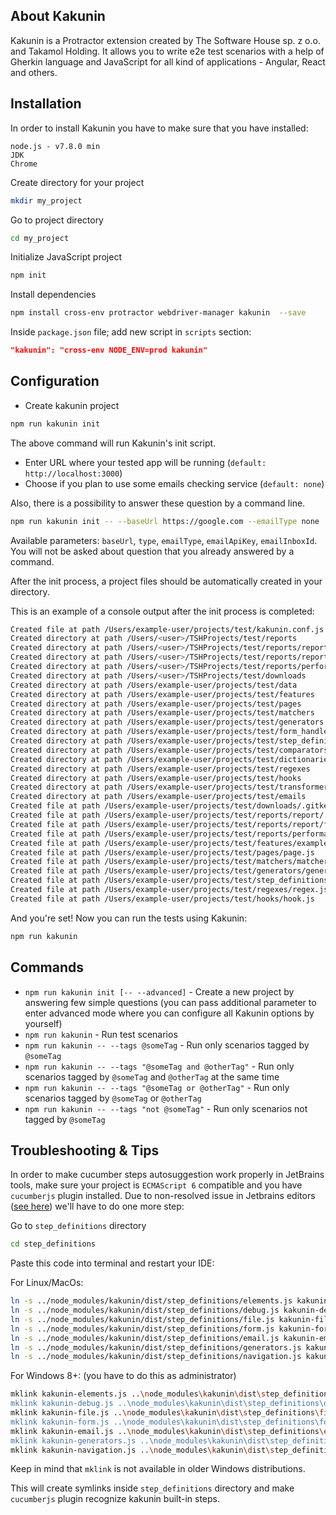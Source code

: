 ## About Kakunin

Kakunin is a Protractor extension created by The Software House sp. z o.o. and Takamol Holding. It allows you
to write e2e test scenarios with a help of Gherkin language and JavaScript for all kind of applications - Angular, React and others.

## Installation

In order to install Kakunin you have to make sure that you have installed:

    node.js - v7.8.0 min
    JDK
    Chrome
    
Create directory for your project
```bash
mkdir my_project
```
    
Go to project directory 
```bash
cd my_project
```
    
Initialize JavaScript project
```bash
npm init
```

Install dependencies
```bash
npm install cross-env protractor webdriver-manager kakunin  --save
```
    
Inside `package.json` file; add new script in `scripts` section:
```json
"kakunin": "cross-env NODE_ENV=prod kakunin"
``` 

## Configuration

* Create kakunin project
```bash
npm run kakunin init
```
The above command will run Kakunin's init script.
* Enter URL where your tested app will be running (`default: http://localhost:3000`)
* Choose if you plan to use some emails checking service (`default: none`)

Also, there is a possibility to answer these question by a command line.
```bash
npm run kakunin init -- --baseUrl https://google.com --emailType none
```
Available parameters: `baseUrl`, `type`, `emailType`, `emailApiKey`, `emailInboxId`.
You will not be asked about question that you already answered by a command.

After the init process, a project files should be automatically created in your directory.

This is an example of a console output after the init process is completed:
```bash
Created file at path /Users/example-user/projects/test/kakunin.conf.js
Created directory at path /Users/<user>/TSHProjects/test/reports
Created directory at path /Users/<user>/TSHProjects/test/reports/report
Created directory at path /Users/<user>/TSHProjects/test/reports/report/features
Created directory at path /Users/<user>/TSHProjects/test/reports/performance
Created directory at path /Users/<user>/TSHProjects/test/downloads
Created directory at path /Users/example-user/projects/test/data
Created directory at path /Users/example-user/projects/test/features
Created directory at path /Users/example-user/projects/test/pages
Created directory at path /Users/example-user/projects/test/matchers
Created directory at path /Users/example-user/projects/test/generators
Created directory at path /Users/example-user/projects/test/form_handlers
Created directory at path /Users/example-user/projects/test/step_definitions
Created directory at path /Users/example-user/projects/test/comparators
Created directory at path /Users/example-user/projects/test/dictionaries
Created directory at path /Users/example-user/projects/test/regexes
Created directory at path /Users/example-user/projects/test/hooks
Created directory at path /Users/example-user/projects/test/transformers
Created directory at path /Users/example-user/projects/test/emails
Created file at path /Users/example-user/projects/test/downloads/.gitkeep
Created file at path /Users/example-user/projects/test/reports/report/.gitkeep
Created file at path /Users/example-user/projects/test/reports/report/features/.gitkeep
Created file at path /Users/example-user/projects/test/reports/performance/.gitkeep
Created file at path /Users/example-user/projects/test/features/example.feature
Created file at path /Users/example-user/projects/test/pages/page.js
Created file at path /Users/example-user/projects/test/matchers/matcher.js
Created file at path /Users/example-user/projects/test/generators/generator.js
Created file at path /Users/example-user/projects/test/step_definitions/steps.js
Created file at path /Users/example-user/projects/test/regexes/regex.js
Created file at path /Users/example-user/projects/test/hooks/hook.js
```

And you're set! Now you can run the tests using Kakunin:

```bash
npm run kakunin
```
  
  
## Commands

* `npm run kakunin init [-- --advanced]` - Create a new project by answering few simple questions (you can pass additional parameter to enter advanced mode where you can configure all Kakunin options by yourself)
* `npm run kakunin` - Run test scenarios
* `npm run kakunin -- --tags @someTag` - Run only scenarios tagged by `@someTag`
* `npm run kakunin -- --tags "@someTag and @otherTag"` - Run only scenarios tagged by `@someTag` and `@otherTag` at the same time
* `npm run kakunin -- --tags "@someTag or @otherTag"` - Run only scenarios tagged by `@someTag` or `@otherTag`
* `npm run kakunin -- --tags "not @someTag"` - Run only scenarios not tagged by `@someTag`


## Troubleshooting & Tips

In order to make cucumber steps autosuggestion work properly in JetBrains tools, make sure your project is `ECMAScript 6` compatible and you have `cucumberjs` plugin installed.
Due to non-resolved issue in Jetbrains editors ([see here](https://youtrack.jetbrains.com/issue/WEB-11505)) we'll have to do one more step:
 
Go to `step_definitions` directory 
```bash
cd step_definitions
``` 

Paste this code into terminal and restart your IDE:

For Linux/MacOs:

```bash
ln -s ../node_modules/kakunin/dist/step_definitions/elements.js kakunin-elements.js
ln -s ../node_modules/kakunin/dist/step_definitions/debug.js kakunin-debug.js
ln -s ../node_modules/kakunin/dist/step_definitions/file.js kakunin-file.js
ln -s ../node_modules/kakunin/dist/step_definitions/form.js kakunin-form.js
ln -s ../node_modules/kakunin/dist/step_definitions/email.js kakunin-email.js
ln -s ../node_modules/kakunin/dist/step_definitions/generators.js kakunin-generators.js
ln -s ../node_modules/kakunin/dist/step_definitions/navigation.js kakunin-navigation.js 
```

For Windows 8+: (you have to do this as administrator)

```bash
mklink kakunin-elements.js ..\node_modules\kakunin\dist\step_definitions\elements.js"
mklink kakunin-debug.js ..\node_modules\kakunin\dist\step_definitions\debug.js"
mklink kakunin-file.js ..\node_modules\kakunin\dist\step_definitions\file.js"
mklink kakunin-form.js ..\node_modules\kakunin\dist\step_definitions\form.js"
mklink kakunin-email.js ..\node_modules\kakunin\dist\step_definitions\email.js"
mklink kakunin-generators.js ..\node_modules\kakunin\dist\step_definitions\generators.js"
mklink kakunin-navigation.js ..\node_modules\kakunin\dist\step_definitions\navigation.js"
```

Keep in mind that `mklink` is not available in older Windows distributions.

This will create symlinks inside `step_definitions` directory and make `cucumberjs` plugin recognize kakunin built-in steps.
